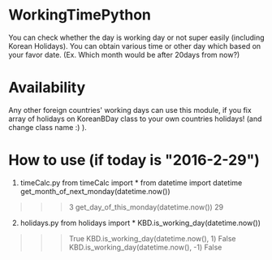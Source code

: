 # WorkingTimePython
You can check whether the day is working day or not super easily (including Korean Holidays). You can obtain various time or other day which based on your favor date. (Ex. Which month would be after 20days from now?)

# Availability
Any other foreign countries' working days can use this module, if you fix array of holidays on KoreanBDay class to your own countries holidays! (and change class name :) ).

# How to use (if today is "2016-2-29")
1. timeCalc.py
from timeCalc import *
from datetime import datetime
get_month_of_next_monday(datetime.now())
>>> 3
get_day_of_this_monday(datetime.now())
>>> 29

2. holidays.py
from holidays import *
KBD.is_working_day(datetime.now())
>>> True
KBD.is_working_day(datetime.now(), 1)
>>> False
KBD.is_working_day(datetime.now(), -1)
>>> False